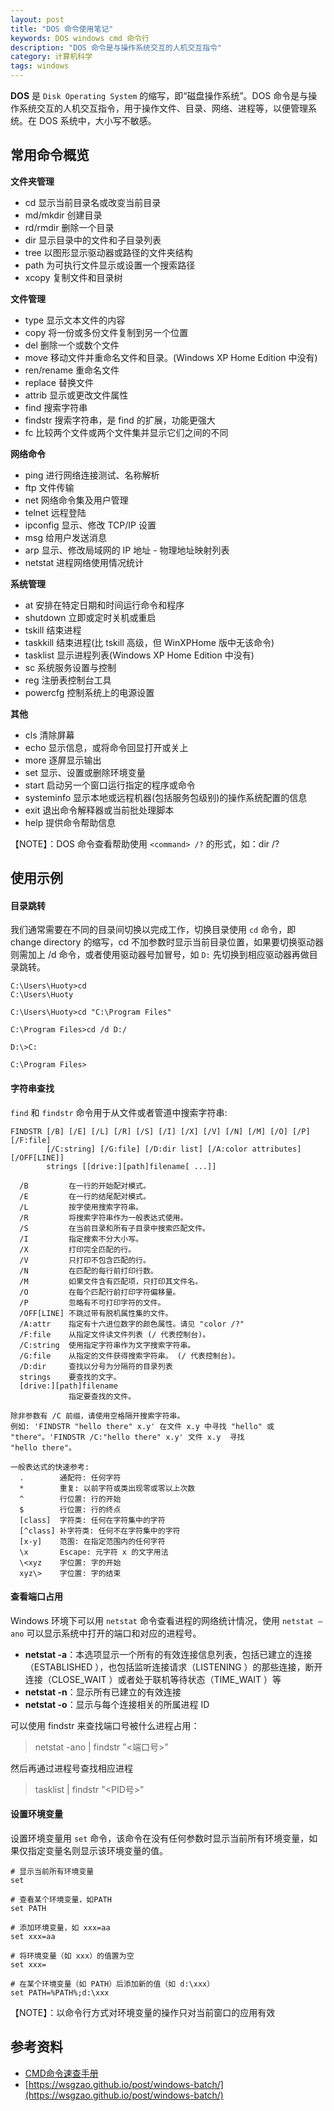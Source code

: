 ```yaml
---
layout: post
title: "DOS 命令使用笔记"
keywords: DOS windows cmd 命令行
description: "DOS 命令是与操作系统交互的人机交互指令"
category: 计算机科学
tags: windows
---
```


**DOS** 是 `Disk Operating System` 的缩写，即“磁盘操作系统”。DOS 命令是与操作系统交互的人机交互指令，用于操作文件、目录、网络、进程等，以便管理系统。在 DOS 系统中，大小写不敏感。

## 常用命令概览

**文件夹管理**
- cd 显示当前目录名或改变当前目录
- md/mkdir 创建目录
- rd/rmdir 删除一个目录
- dir 显示目录中的文件和子目录列表
- tree 以图形显示驱动器或路径的文件夹结构
- path 为可执行文件显示或设置一个搜索路径
- xcopy 复制文件和目录树

**文件管理**
- type 显示文本文件的内容
- copy 将一份或多份文件复制到另一个位置
- del 删除一个或数个文件
- move 移动文件并重命名文件和目录。(Windows XP Home Edition 中没有)
- ren/rename 重命名文件
- replace 替换文件
- attrib 显示或更改文件属性
- find 搜索字符串
- findstr 搜索字符串，是 find 的扩展，功能更强大
- fc 比较两个文件或两个文件集并显示它们之间的不同

**网络命令**
- ping 进行网络连接测试、名称解析
- ftp 文件传输
- net 网络命令集及用户管理
- telnet 远程登陆
- ipconfig 显示、修改 TCP/IP 设置
- msg 给用户发送消息
- arp 显示、修改局域网的 IP 地址 - 物理地址映射列表
- netstat 进程网络使用情况统计

**系统管理**
- at 安排在特定日期和时间运行命令和程序
- shutdown 立即或定时关机或重启
- tskill 结束进程
- taskkill 结束进程(比 tskill 高级，但 WinXPHome 版中无该命令)
- tasklist 显示进程列表(Windows XP Home Edition 中没有)
- sc 系统服务设置与控制
- reg 注册表控制台工具
- powercfg 控制系统上的电源设置

**其他**
- cls 清除屏幕
- echo 显示信息，或将命令回显打开或关上
- more 逐屏显示输出
- set 显示、设置或删除环境变量
- start 启动另一个窗口运行指定的程序或命令
- systeminfo 显示本地或远程机器(包括服务包级别)的操作系统配置的信息
- exit 退出命令解释器或当前批处理脚本
- help 提供命令帮助信息

【NOTE】：DOS 命令查看帮助使用 `<command> /?` 的形式，如：dir /?

## 使用示例

#### 目录跳转

我们通常需要在不同的目录间切换以完成工作，切换目录使用 `cd` 命令，即 change directory 的缩写，cd 不加参数时显示当前目录位置，如果要切换驱动器则需加上 /d 命令，或者使用驱动器号加冒号，如 `D:` 先切换到相应驱动器再做目录跳转。

```
C:\Users\Huoty>cd                                                                                                       C:\Users\Huoty                                                                                                                                                                                                                      

C:\Users\Huoty>cd "C:\Program Files"                                                                                                                                                                                                            

C:\Program Files>cd /d D:/                                                                                                                                                                                                                      

D:\>C:                                                                                                                                                                                                                                          

C:\Program Files>
```

#### 字符串查找

`find` 和 `findstr` 命令用于从文件或者管道中搜索字符串:

```
FINDSTR [/B] [/E] [/L] [/R] [/S] [/I] [/X] [/V] [/N] [/M] [/O] [/P] [/F:file]
        [/C:string] [/G:file] [/D:dir list] [/A:color attributes] [/OFF[LINE]]
        strings [[drive:][path]filename[ ...]]

  /B         在一行的开始配对模式。
  /E         在一行的结尾配对模式。
  /L         按字使用搜索字符串。
  /R         将搜索字符串作为一般表达式使用。
  /S         在当前目录和所有子目录中搜索匹配文件。
  /I         指定搜索不分大小写。
  /X         打印完全匹配的行。
  /V         只打印不包含匹配的行。
  /N         在匹配的每行前打印行数。
  /M         如果文件含有匹配项，只打印其文件名。
  /O         在每个匹配行前打印字符偏移量。
  /P         忽略有不可打印字符的文件。  
  /OFF[LINE] 不跳过带有脱机属性集的文件。
  /A:attr    指定有十六进位数字的颜色属性。请见 "color /?"
  /F:file    从指定文件读文件列表 (/ 代表控制台)。
  /C:string  使用指定字符串作为文字搜索字符串。
  /G:file    从指定的文件获得搜索字符串。 (/ 代表控制台)。
  /D:dir     查找以分号为分隔符的目录列表
  strings    要查找的文字。
  [drive:][path]filename
             指定要查找的文件。

除非参数有 /C 前缀，请使用空格隔开搜索字符串。
例如: 'FINDSTR "hello there" x.y' 在文件 x.y 中寻找 "hello" 或
"there"。'FINDSTR /C:"hello there" x.y' 文件 x.y  寻找
"hello there"。

一般表达式的快速参考:
  .        通配符: 任何字符
  *        重复: 以前字符或类出现零或零以上次数
  ^        行位置: 行的开始
  $        行位置: 行的终点
  [class]  字符类: 任何在字符集中的字符
  [^class] 补字符类: 任何不在字符集中的字符
  [x-y]    范围: 在指定范围内的任何字符
  \x       Escape: 元字符 x 的文字用法
  \<xyz    字位置: 字的开始
  xyz\>    字位置: 字的结束
```

#### 查看端口占用

Windows 环境下可以用 `netstat` 命令查看进程的网络统计情况，使用 `netstat –ano` 可以显示系统中打开的端口和对应的进程号。

- **netstat -a**：本选项显示一个所有的有效连接信息列表，包括已建立的连接（ESTABLISHED ），也包括监听连接请求（LISTENING ）的那些连接，断开连接（CLOSE_WAIT ）或者处于联机等待状态（TIME_WAIT ）等
- **netstat -n**：显示所有已建立的有效连接
- **netstat -o**：显示与每个连接相关的所属进程 ID

可以使用 findstr 来查找端口号被什么进程占用：

> netstat -ano | findstr "<端口号>"

然后再通过进程号查找相应进程

> tasklist | findstr "<PID号>"


#### 设置环境变量

设置环境变量用 `set` 命令，该命令在没有任何参数时显示当前所有环境变量，如果仅指定变量名则显示该环境变量的值。

```
# 显示当前所有环境变量
set

# 查看某个环境变量，如PATH
set PATH

# 添加环境变量，如 xxx=aa
set xxx=aa

# 将环境变量（如 xxx）的值置为空
set xxx=

# 在某个环境变量（如 PATH）后添加新的值（如 d:\xxx）
set PATH=%PATH%;d:\xxx
```

【NOTE】：以命令行方式对环境变量的操作只对当前窗口的应用有效

## 参考资料

- [CMD命令速查手册](https://www.jb51.net/help/cmd.htm)
- [https://wsgzao.github.io/post/windows-batch/](https://wsgzao.github.io/post/windows-batch/)
